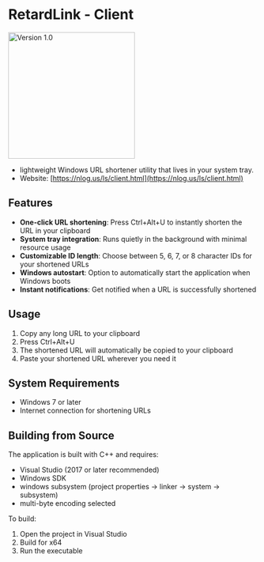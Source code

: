 # RetardLink - Client

<img src="https://nlog.us/ls/favicon.png" width="256" height="256" alt="Version 1.0">

- lightweight Windows URL shortener utility that lives in your system tray.
- Website: [https://nlog.us/ls/client.html](https://nlog.us/ls/client.html)
  
## Features

- **One-click URL shortening**: Press Ctrl+Alt+U to instantly shorten the URL in your clipboard
- **System tray integration**: Runs quietly in the background with minimal resource usage
- **Customizable ID length**: Choose between 5, 6, 7, or 8 character IDs for your shortened URLs
- **Windows autostart**: Option to automatically start the application when Windows boots
- **Instant notifications**: Get notified when a URL is successfully shortened

## Usage

1. Copy any long URL to your clipboard
2. Press Ctrl+Alt+U
3. The shortened URL will automatically be copied to your clipboard
4. Paste your shortened URL wherever you need it

## System Requirements

- Windows 7 or later
- Internet connection for shortening URLs

## Building from Source

The application is built with C++ and requires:
- Visual Studio (2017 or later recommended)
- Windows SDK
- windows subsystem (project properties -> linker -> system -> subsystem)
- multi-byte encoding selected

To build:
1. Open the project in Visual Studio
2. Build for x64
3. Run the executable

